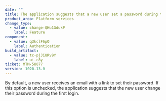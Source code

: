 ```yaml
---
date: ""
title: The application suggests that a new user set a password during the first login.
product_area: Platform services
change_type:
  - value: change-QHu1GdukP
    label: Feature
component:
  - value: q3kclF6pO
    label: Authentication
build_artifact:
  - value: tc-pjJiURv9Y
    label: ui-c8y
ticket: MTM-58077
version: 1020.13.0
---
```

By default, a new user receives an email with a link to set their password. If this option is unchecked, the application suggests that the new user change their password during the first login.
